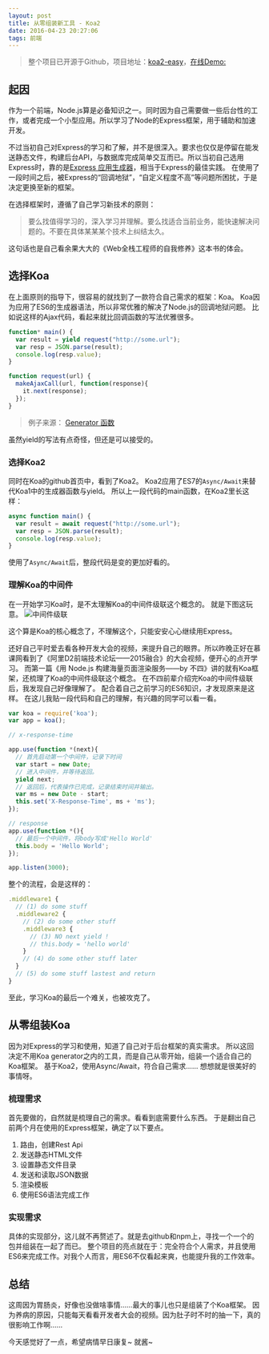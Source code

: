 ```yaml
---
layout: post
title: 从零组装新工具 - Koa2
date: 2016-04-23 20:27:06
tags: 前端
---
```

> 整个项目已开源于Github，项目地址：[koa2-easy](https://github.com/Lxxyx/koa2-easy)，[在线Demo:](http://koa.ncuhr.win)

## 起因
作为一个前端，Node.js算是必备知识之一。同时因为自己需要做一些后台性的工作，或者完成一个小型应用。所以学习了Node的Express框架，用于辅助和加速开发。

不过当初自己对Express的学习和了解，并不是很深入。要求也仅仅是停留在能发送静态文件，构建后台API，与数据库完成简单交互而已。所以当初自己选用Express时，靠的是[Express 应用生成器](http://www.expressjs.com.cn/starter/generator.html)，相当于Express的最佳实践。
在使用了一段时间之后，被Express的“回调地狱”，“自定义程度不高”等问题所困扰，于是决定更换至新的框架。

在选择框架时，遵循了自己学习新技术的原则：
> 要么找值得学习的，深入学习并理解。要么找适合当前业务，能快速解决问题的。不要在具体某某某个技术上纠结太久。

这句话也是自己看余果大大的《Web全栈工程师的自我修养》这本书的体会。

## 选择Koa
在上面原则的指导下，很容易的就找到了一款符合自己需求的框架：Koa。
Koa因为应用了ES6的生成器语法，所以非常优雅的解决了Node.js的回调地狱问题。
比如说这样的Ajax代码，看起来就比回调函数的写法优雅很多。
```javascript
function* main() {
  var result = yield request("http://some.url");
  var resp = JSON.parse(result);
  console.log(resp.value);
}

function request(url) {
  makeAjaxCall(url, function(response){
    it.next(response);
  });
}
```
> 例子来源： [Generator 函数](http://es6.ruanyifeng.com/#docs/generator#yield-语句)

虽然yield的写法有点奇怪，但还是可以接受的。
### 选择Koa2
同时在Koa的github首页中，看到了Koa2。
Koa2应用了ES7的`Async/Await`来替代Koa1中的生成器函数与yield。
所以上一段代码的main函数，在Koa2里长这样：

```javascript
async function main() {
  var result = await request("http://some.url");
  var resp = JSON.parse(result);
  console.log(resp.value);
}
```
使用了`Async/Await`后，整段代码是变的更加好看的。

### 理解Koa的中间件
在一开始学习Koa时，是不太理解Koa的中间件级联这个概念的。
就是下图这玩意。
![中间件级联](http://7xoxxe.com1.z0.glb.clouddn.com/2017-09-09-050024.jpg)

这个算是Koa的核心概念了，不理解这个，只能安安心心继续用Express。

还好自己平时爱去看各种开发大会的视频，来提升自己的眼界。所以昨晚正好在慕课网看到了《阿里D2前端技术论坛——2015融合》的大会视频，便开心的点开学习。
而第一篇《用 Node.js 构建海量页面渲染服务——by 不四》讲的就有Koa框架，还梳理了Koa的中间件级联这个概念。
在不四前辈介绍完Koa的中间件级联后，我发现自己好像理解了。
配合着自己之前学习的ES6知识，才发现原来是这样。
在这儿我贴一段代码和自己的理解，有兴趣的同学可以看一看。
```javascript
var koa = require('koa');
var app = koa();

// x-response-time

app.use(function *(next){
  // 首先启动第一个中间件，记录下时间
  var start = new Date;
  // 进入中间件，并等待返回。
  yield next;
  // 返回后，代表操作已完成，记录结束时间并输出。
  var ms = new Date - start;
  this.set('X-Response-Time', ms + 'ms');
});

// response
app.use(function *(){
  // 最后一个中间件，将body写成'Hello World'
  this.body = 'Hello World';
});

app.listen(3000);
```
整个的流程，会是这样的：
```javascript
.middleware1 {
  // (1) do some stuff
  .middleware2 {
    // (2) do some other stuff
    .middleware3 {
      // (3) NO next yield !
      // this.body = 'hello world'
    }
    // (4) do some other stuff later
  }
  // (5) do some stuff lastest and return
}
```
至此，学习Koa的最后一个难关，也被攻克了。

## 从零组装Koa
因为对Express的学习和使用，知道了自己对于后台框架的真实需求。
所以这回决定不用Koa generator之内的工具，而是自己从零开始，组装一个适合自己的Koa框架。
基于Koa2，使用Async/Await，符合自己需求……
想想就是很美好的事情呀。

### 梳理需求
首先要做的，自然就是梳理自己的需求。看看到底需要什么东西。
于是翻出自己前两个月在使用的Express框架，确定了以下要点。

1. 路由，创建Rest Api
2. 发送静态HTML文件
3. 设置静态文件目录
4. 发送和读取JSON数据
5. 渲染模板
6. 使用ES6语法完成工作

### 实现需求
具体的实现部分，这儿就不再赘述了。就是去github和npm上，寻找一个一个的包并组装在一起了而已。
整个项目的亮点就在于：完全符合个人需求，并且使用ES6来完成工作。对我个人而言，用ES6不仅看起来爽，也能提升我的工作效率。

## 总结
这周因为胃肠炎，好像也没做啥事情……最大的事儿也只是组装了个Koa框架。
因为养病的原因，只能每天看看开发者大会的视频。因为肚子时不时的抽一下，真的很影响工作啊……

今天感觉好了一点，希望病情早日康复~
就酱~
